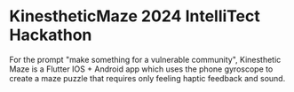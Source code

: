 # KinestheticMaze 2024 IntelliTect Hackathon
For the prompt "make something for a vulnerable community", Kinesthetic Maze is a Flutter IOS + Android app which uses the phone gyroscope to create a maze puzzle that requires only feeling haptic feedback and sound.
